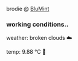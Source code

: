 brodie @ [BluMint](https://www.linkedin.com/company/blumint-io/)

<!--weather_start-->
### working conditions..

weather: broken clouds ☁️

temp: 9.88 °C 🧥

<!--weather_end-->
